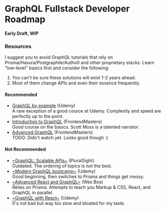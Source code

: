 # GraphQL Fullstack Developer Roadmap

**Early Draft, WIP**

### Resources

I suggest you to avoid GraphQL tutorials that rely on Prisma/Hasura/Postgraphile/Autho0 and other proprietary stacks. 
Learn "low-level" basics first and consider the following:

1. You can't be sure these solutions will exist 1-2 years ahead. 
2. Most of them change APIs and even their essence frequently.  

#### Recommended

* [GraphQL by example](https://www.udemy.com/graphql-by-example/) (Udemy)<br>
A rare exception of a good cource at Udemy. Complexity and speed are perfectly up to the point. 
* [Introduction to GraphQL](https://frontendmasters.com/courses/graphql/) (FrontendMasters)<br>
Good course on the basics. Scott Moss is a talented narrator. 
* [Advanced GraphQL](https://frontendmasters.com/courses/advanced-graphql/) (FrontendMasters)<br>
TODO: Didn't watch yet. Looks good though :)

#### Not Recommended

* [~GraphQL: Scalable APIs~](https://www.pluralsight.com/courses/graphql-scalable-apis) (PluralSight)<br>
Outdated. The ordering of topics is not the best.
* [~Modern GraphQL bootcamp~](https://www.udemy.com/graphql-bootcamp/) (Udemy)<br>
Good beginning, then switches to Prisma and things get messy.
* [~Advanced React and GraphQL~](https://advancedreact.com/) (Wes Bos)<br>
Relies on Prisma. Attempts to teach you Markup & CSS, React, and GraphQL in parallel.
* [~GraphQL with React~](https://www.udemy.com/graphql-with-react-course/) (Udemy)<br>
It's not bad but way too slow and bloated for my taste. 
